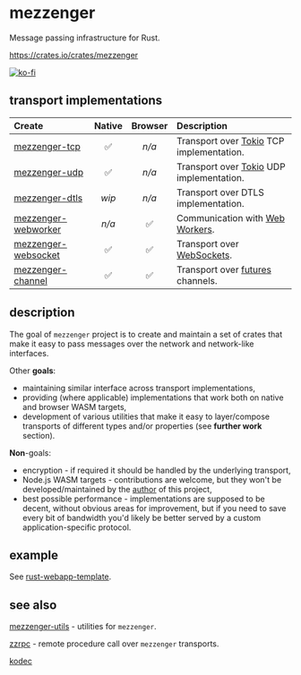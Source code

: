 # mezzenger

Message passing infrastructure for Rust.

https://crates.io/crates/mezzenger

[![ko-fi](https://ko-fi.com/img/githubbutton_sm.svg)](https://ko-fi.com/O5O31JYZ4)

## transport implementations

| Create                                                                                                       |    Native    |    Browser    | Description                                                                                                            |
|:-------------------------------------------------------------------------------------------------------------|:------------:|:-------------:|:-----------------------------------------------------------------------------------------------------------------------|
| [mezzenger-tcp](https://github.com/zduny/mezzenger/tree/master/mezzenger-tcp)                                | ✅           | *n/a*        | Transport over [Tokio](https://tokio.rs/) TCP implementation.                                                          |
| [mezzenger-udp](https://github.com/zduny/mezzenger/tree/master/mezzenger-udp)                                | ✅           | *n/a*        | Transport over [Tokio](https://tokio.rs/) UDP implementation.                                                          |
| [mezzenger-dtls](https://github.com/zduny/mezzenger/tree/master/mezzenger-dtls)                              | *wip*        | *n/a*        | Transport over DTLS implementation.                                                                                  |
| [mezzenger-webworker](https://github.com/zduny/mezzenger/tree/master/mezzenger-webworker)                    | *n/a*        | ✅             | Communication with [Web Workers](https://developer.mozilla.org/en-US/docs/Web/API/Web_Workers_API/Using_web_workers).  |
| [mezzenger-websocket](https://github.com/zduny/mezzenger/tree/master/mezzenger-websocket)                    | ✅           | ✅             | Transport over [WebSockets](https://developer.mozilla.org/en-US/docs/Web/API/WebSockets_API).                          |
| [mezzenger-channel](https://github.com/zduny/mezzenger/tree/master/mezzenger-channel)  | ✅      | ✅        | Transport over [futures](https://github.com/rust-lang/futures-rs) channels. |


## description

The goal of `mezzenger` project is to create and maintain a set of crates that make it easy to pass messages
over the network and network-like interfaces.

Other **goals**:
 - maintaining similar interface across transport implementations,
 - providing (where applicable) implementations that work both on native and browser WASM targets,
 - development of various utilities that make it easy to layer/compose transports of different types and/or properties (see **further work** section).

**Non**-goals:
 - encryption - if required it should be handled by the underlying transport,
 - Node.js WASM targets - contributions are welcome, but they won't be developed/maintained by the [author](https://github.com/zduny) of this project,
 - best possible performance - implementations are supposed to be decent, without obvious areas for improvement, but if you need to save every bit of bandwidth you'd likely be better served by a custom application-specific protocol.  

## example

See [rust-webapp-template](https://github.com/zduny/rust-webapp-template).

## see also

[mezzenger-utils](https://github.com/zduny/mezzenger/tree/master/mezzenger-utils) - utilities for `mezzenger`.

[zzrpc](https://github.com/zduny/zzrpc) - remote procedure call over `mezzenger` transports.

[kodec](https://github.com/zduny/kodec)
